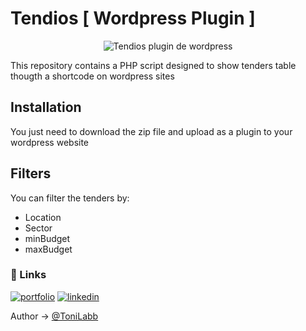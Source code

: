 # Tendios [ Wordpress Plugin ]

<p align="center">
  <img alt="Tendios plugin de wordpress" src="https://media.licdn.com/dms/image/v2/D4D3DAQF5Ci_wRro44g/image-scale_191_1128/image-scale_191_1128/0/1718973463865/tendios_cover?e=1729191600&v=beta&t=DnBgYGYmvWfGZ8iZiithI3tWQHWKkR4ZQYl6yr_bbG0">
</p>

This repository contains a PHP script designed to show tenders table thougth a shortcode on wordpress sites

## Installation

You just need to download the zip file and upload as a plugin to your wordpress website

## Filters

You can filter the tenders by:

- Location
- Sector
- minBudget
- maxBudget

### 🔗 Links

[![portfolio](https://img.shields.io/badge/tendios_website-000?style=for-the-badge&logo=ko-fi&logoColor=white)](https://tendios.com/)
[![linkedin](https://img.shields.io/badge/linkedin-0A66C2?style=for-the-badge&logo=linkedin&logoColor=white)](https://www.linkedin.com/company/tendios/posts/?feedView=all)

Author &rarr; [@ToniLabb](https://www.github.com/ToniLabb)
